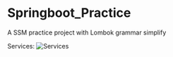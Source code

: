 # Springboot_Practice
A SSM practice project with Lombok grammar simplify

Services:
![Services](https://user-images.githubusercontent.com/44330556/140895235-1ea7c42d-8667-4427-9ce9-5f5209afdf30.png)

